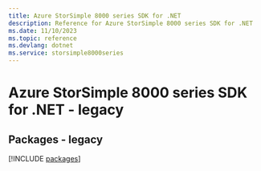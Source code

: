 ```yaml
---
title: Azure StorSimple 8000 series SDK for .NET
description: Reference for Azure StorSimple 8000 series SDK for .NET
ms.date: 11/10/2023
ms.topic: reference
ms.devlang: dotnet
ms.service: storsimple8000series
---
```

# Azure StorSimple 8000 series SDK for .NET - legacy
## Packages - legacy
[!INCLUDE [packages](storsimple-8000-series-index.md)]